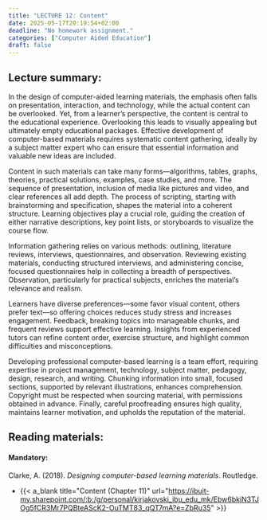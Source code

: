```yaml
---
title: "LECTURE 12: Content"
date: 2025-05-17T20:19:54+02:00
deadline: "No homework assignment."
categories: ["Computer Aided Education"]
draft: false
---
```


## Lecture summary:

In the design of computer-aided learning materials, the emphasis often falls on presentation, interaction, and technology, while the actual content can be overlooked. Yet, from a learner’s perspective, the content is central to the educational experience. Overlooking this leads to visually appealing but ultimately empty educational packages. Effective development of computer-based materials requires systematic content gathering, ideally by a subject matter expert who can ensure that essential information and valuable new ideas are included.

Content in such materials can take many forms—algorithms, tables, graphs, theories, practical solutions, examples, case studies, and more. The sequence of presentation, inclusion of media like pictures and video, and clear references all add depth. The process of scripting, starting with brainstorming and specification, shapes the material into a coherent structure. Learning objectives play a crucial role, guiding the creation of either narrative descriptions, key point lists, or storyboards to visualize the course flow.

Information gathering relies on various methods: outlining, literature reviews, interviews, questionnaires, and observation. Reviewing existing materials, conducting structured interviews, and administering concise, focused questionnaires help in collecting a breadth of perspectives. Observation, particularly for practical subjects, enriches the material’s relevance and realism.

Learners have diverse preferences—some favor visual content, others prefer text—so offering choices reduces study stress and increases engagement. Feedback, breaking topics into manageable chunks, and frequent reviews support effective learning. Insights from experienced tutors can refine content order, exercise structure, and highlight common difficulties and misconceptions.

Developing professional computer-based learning is a team effort, requiring expertise in project management, technology, subject matter, pedagogy, design, research, and writing. Chunking information into small, focused sections, supported by relevant illustrations, enhances comprehension. Copyright must be respected when sourcing material, with permissions obtained in advance. Finally, careful proofreading ensures high quality, maintains learner motivation, and upholds the reputation of the material.

<!--## Homework assignment:

You can access and submit your assignment at the following {{< a_blank title="LINK" url="" >}}. Each assignment has a deadline. Once the deadline has passed, the system will no longer accept any additional submissions.

**{{< underline "IMPORTANT: For Computer Aided Education course, you MUST use your university issued email address (@ibu.edu.mk)." >}}**-->

## Reading materials:

#### Mandatory:

Clarke, A. (2018). *Designing computer-based learning materials*. Routledge.

* {{< a_blank title="Content (Chapter 11)" url="https://ibuit-my.sharepoint.com/:b:/g/personal/kirjakovski_ibu_edu_mk/Ebw6bkjN3TJOg5fCR3Mr7PQBteAScK2-OuTMT83_qQT7mA?e=ZbRu35" >}}
